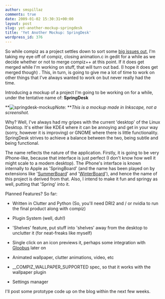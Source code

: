 ```yaml
---
author: smspillaz
comments: true
date: 2009-01-02 15:30:31+00:00
layout: post
slug: yet-another-mockup-springdesk
title: 'Yet Another Mockup: SpringDesk'
wordpress_id: 376
---
```


So while compiz as a project settles down to sort some [big issues out](http://lists.freedesktop.org/archives/compiz/2008-December/003236.html), I'm taking my eye off of compiz, closing animation.c in gedit for a while as we decide whether or not to merge compiz++ at this point. If it does get merged while I'm working on stuff, that will turn out bad. (I hope it does get merged though) . This, in turn, is going to give me a lot of time to work on other things that I've always wanted to work on but never really had the time.

Introducing a mockup of a project I'm going to be working on for a while, under the tentative name of: **SpringDesk**

**![springdesk-mockup](http://smspillaz.files.wordpress.com/2009/01/springdesk-mockup.png)Note: **_This is a mockup made in Inkscape, not a screenshot._

Why? Well, I've always had my gripes with the current 'desktop' of the Linux Desktop. It's either like KDE4 where it can be annoying and get in your way (sorry, however it is improving) or GNOME where there is little functionality. SpringDesk strives to achieve a balance between the two, being subtle and being functional.

The name reflects the nature of the application. Firstly, it is going to be very iPhone-like, because that interface is just perfect (I don't know how well it might scale to a modern desktop). The iPhone's interface is known internally to Apple as 'SpringBoard' (and the name has been played on by extensions like '[SummerBoard](http://www.apptapp.com/summerboard/)' and '[WinterBoard](http://www.saurik.com/id/9)'), and hence the name of this project is derived from that. Also, I intend to make it fun and springy as well, putting that 'Spring' into it.

Planned Features? So far:



	
  * Written in Clutter and Python (So, you'll need DRI2 and / or nvidia to run the final product along with compiz)

	
  * Plugin System (well, duh!)

	
  * 'Shelves' feature, put stuff into 'shelves' away from the desktop to unclutter it (for neat-freaks like myself)

	
  * Single click on an icon previews it, perhaps some integration with [Gloobus](http://gloobus.wordpress.com/) later on

	
  * Animated wallpaper, clutter animations, video, etc

	
  * __COMPIZ_WALLPAPER_SUPPORTED spec, so that it works with the wallpaper plugin

	
  * Settings manager


I'll post some prototype code up on the blog within the next few weeks.
